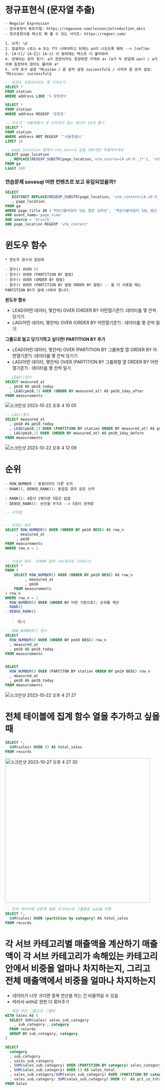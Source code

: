 # 정규표현식 (문자열 추출)
``` text
- Regular Expression
- 정규표현식 튜토리얼: https://regexone.com/lesson/introduction_abcs
- 정규표현식을 테스트 해 볼 수 있는 사이트: https://regexr.com/
```


``` text
1. 숫자: \d
2. 앞글자는 c또는 m 또는 f가 나와야하고 뒤에는 an이 나오도록 해줘 --> [cmf]an
3. [A-C]/ [A-Z]/ [A-z] 이 범위에는 텍스트 다 불러와라
4. 반복되는 문자 찾기: a가 한번이라도 등장하면 가져와 a+ (a가 두 번일때 aa+) / a가 아예 등장하지 않아도 불러와 a*
5. 시작 문구 설정 ^Mission / 끝 문자 설정 successful$ / 시작과 끝 문자 설정: ^Mission: successful$ 
```


``` sql
-- 망원도 포함되어있는 행 가져오기 
SELECT *
FROM station
WHERE address LIKE '% 망원동%'

SELECT *
FROM station
WHERE address REGEXP '망원동'

-- 주소가 '서울특별시'로 시작하지 않는 데이터 10개 뽑기
SELECT *
FROM station
WHERE address NOT REGEXP '^서울특별시'
LIMIT 10

-- page_location 열에서 utm_source 값을 100개만 추출해주세요
SELECT page_location
  , REPLACE(REGEXP_SUBSTR(page_location,'utm_source=[A-z0-9-_]*'), 'utm_source=','') AS utm_source
FROM ga
Limit 100

```
 
 
 ### 연습문제 sovesql 어떤 컨텐츠르 보고 유입되었을까?
``` sql
SELECT 
   DISTINCT REPLACE(REGEXP_SUBSTR(page_location, 'utm_content=[A-z0-9_-]*'), 'utm_content=', '')AS content
   , page_location
FROM ga
WHERE page_title IN ('백문이불여일타 SQL 캠프 심화반', '백문이불여일타 SQL 캠프 실전반')
AND event_name='page_view'
AND source = 'brunch'
AND page_location REGEXP 'utm_content'
```


# 윈도우 함수

``` text
* 윈도우 함수의 일반화
  
- 함수() OVER ()
- 함수() OVER (PARTITION BY 컬럼)
- 함수() OVER (ORDER BY 컬럼)
- 함수() OVER (PARTITION BY 컬럼 ORDER BY 컬럼) -- 둘 다 사용할 때는 PARTITION BY가 앞에 나와야 합니다.
```

**윈도우 함수**
- LEAD(어떤 데이터, 몇칸씩) OVER (ORDER BY 어떤열기준?) :데이터를 몇 칸씩 당기기
- LAG(어떤 데이터, 몇칸씩) OVER (ORDER BY 어떤열기준?) : 데이터를 몇 칸씩 밀기
  

**그룹으로 밀고 당기기하고 싶다면! PARTITION BY 추가**
- LEAD(어떤 데이터, 몇칸씩) OVER (PARTITION BY 그룹화할 열 ORDER BY 어떤열기준?) :데이터를 몇 칸씩 당기기
- LAG(어떤 데이터, 몇칸씩) OVER (PARTITION BY 그룹화할 열 ORDER BY 어떤열기준?) : 데이터를 몇 칸씩 밀기


``` sql
-- LEAD()함수
SELECT measured_at
  , pm10 AS pm10_today
  , LEAD(pm10,1) OVER (ORDER BY measured_at) AS pm10_1day_after 
FROM measurements
```

![스크린샷 2023-10-22 오후 4 10 05](https://github.com/hozyhozy/-SQL-/assets/123252821/da3ef83e-2132-472e-b990-5e746fb17426)


``` sql
-- LAG()함수
SELECT measured_at
  , pm10 AS pm10_today
  , LEAD(pm10,1) OVER (PARTITION BY station ORDER BY measured_at) AS pm10_1day_after 
  , LAG(pm10,1) OVER (ORDER BY measured_at) AS pm10_1day_before
FROM measurements
```
![스크린샷 2023-10-22 오후 4 12 09](https://github.com/hozyhozy/-SQL-/assets/123252821/aebf5e50-28a1-4d7e-9a16-c97cd154e5fc)


# 순위

``` text
- ROW_NUMBER : 동점이어도 다른 숫자
- RANK(), DENSE_RANK(): 동점일 경우 같은 숫자

- RANK(): 4등이 2명이면 5등은 없음
- DENSE_RANK(): 빈칸을 주지X --> 5등이 존재함
```

``` sql
-- 주의점


-- 안되는 쿼리
SELECT ROW_NUMBER() OVER (ORDER BY pm10 DESC) AS row_n
     , measured_at
     , pm10
FROM measurements
WHERE row_n = 1


-- 가능한 쿼리  (FROM 절에 서브쿼리로 가져오기)
SELECT *
FROM (
	SELECT ROW_NUMBER() OVER (ORDER BY pm10 DESC) AS row_n
	     , measured_at
	     , pm10
	FROM measurements
) row_n
WHERE row_n = 1
- ROW_NUMBER() OVER (ORDER BY 어떤 기준으로): 순위를 계산
- RANK()
- DENSE_RANK()
```





> 예시  
``` sql
-- ROW_NUMBER() 함수
SELECT
  ROW_NUMBER() OVER (ORDER BY pm10 DESC) row_n
  , measured_at
  , pm10 AS pm10_today
FROM measurements


SELECT
  ROW_NUMBER() OVER (PARTITON BY station ORDER BY pm10 DESC) row_n
  , measured_at
  , pm10 AS pm10_today
FROM measurements

```


![스크린샷 2023-10-22 오후 4 21 27](https://github.com/hozyhozy/-SQL-/assets/123252821/18487b01-cadd-4331-8b58-4210c084f4aa)



# 전체 테이블에 집계 함수 열을 추가하고 싶을 때

``` sql
SELECT *,
  SUM(sales) OVER () AS total_sales 
FROM records 
```

<img width="471" alt="스크린샷 2023-10-27 오후 4 27 30" src="https://github.com/hozyhozy/-SQL-/assets/123252821/d405fe09-e621-4774-93e1-53cfdc462ac8">



``` sql
-- 전체 데이터에 오른쪽 열을 추가하는데 그룹별로 sum을 진행
SELECT *,
  SUM(sales) OVER (partition by category) AS total_sales 
FROM records 
```


# 각 서브 카테고리별 매출액을 계산하기 매출액이 각 서브 카테고리가 속해있는 카테고리 안에서 비중을 얼마나 차지하는지, 그리고 전체 매출액에서 비중을 얼마나 차지하는지
- 데이터가 너무 크다면 중복 연산을 하는 건 비율적일 수 있음
- 따라서 with로 한번 더 묶어주기

``` sql
-- 제일 작은 그룹으로 그룹화
WITH Sales AS (
  SELECT SUM(sales) sales_sub_category
    , sub_category , category
  FROM records
  GROUP BY sub_category, category
)

SELECT 
  category
  , sub_category
  , sales_sub_category
  , SUM(sales_sub_category) OVER (PARTITION BY category) sales_category
  , SUM(sales_sub_category) OVER () AS sales_total
  , sales_sub_category/SUM(sales_sub_category) OVER (PARTITION BY category) pct_in_category
  , sales_sub_category/ SUM(sales_sub_category) OVER ()  AS pct_in_total
FROM Sales
```
